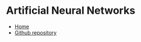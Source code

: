 # Artificial Neural Networks

* [Home](https://supaerodatascience.github.io/deep-learning/)
* [Github repository](https://github.com/SupaeroDataScience/deep-learning/)

